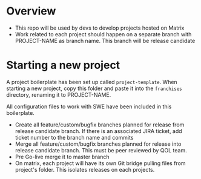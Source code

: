 # Overview #
- This repo will be used by devs to develop projects hosted on Matrix
- Work related to each project should happen on a separate branch with PROJECT-NAME as branch name. This branch will be release candidate

# Starting a new project #
A project boilerplate has been set up called `project-template`. When starting a new project, copy this folder and paste it into the `franchises` directory, renaming it to PROJECT-NAME. 

All configuration files to work with SWE have been included in this boilerplate.

- Create all feature/custom/bugfix branches planned for release from release candidate branch. If there is an associated JIRA ticket, add ticket number to the branch name and commits
- Merge all feature/custom/bugfix branches planned for release into release candidate branch. This must be peer reviewed by QOL team.
- Pre Go-live merge it to master branch
- On matrix, each project will have its own Git bridge pulling files from project's folder. This isolates releases on each projects.